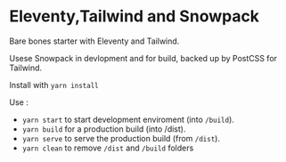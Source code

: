 # Eleventy,Tailwind and Snowpack
Bare bones starter with Eleventy and Tailwind. 

Usese Snowpack in devlopment and for build, backed up by PostCSS for Tailwind.

Install with `yarn install`

Use :
- `yarn start` to start development enviroment (into `/build`).
- `yarn build` for a production build (into /dist).
- `yarn serve` to serve the production build (from `/dist`).
- `yarn clean` to remove `/dist` and `/build` folders